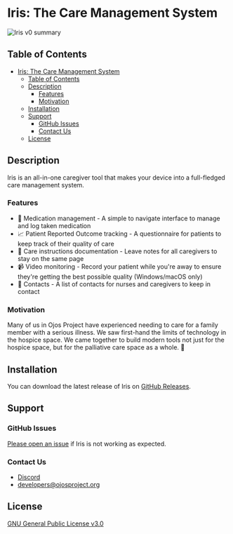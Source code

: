 # Iris: The Care Management System

![Iris v0 summary](https://ojosproject.org/images/iris-v0-summary.png)

## Table of Contents

- [Iris: The Care Management System](#iris-the-care-management-system)
  - [Table of Contents](#table-of-contents)
  - [Description](#description)
    - [Features](#features)
    - [Motivation](#motivation)
  - [Installation](#installation)
  - [Support](#support)
    - [GitHub Issues](#github-issues)
    - [Contact Us](#contact-us)
  - [License](#license)

## Description

Iris is an all-in-one caregiver tool that makes your device into a full-fledged
care management system.

### Features

- 💊 Medication management - A simple to navigate interface to manage and log
  taken medication
- 📈 Patient Reported Outcome tracking - A questionnaire for patients to keep
  track of their quality of care
- 📝 Care instructions documentation - Leave notes for all caregivers to stay on
  the same page
- 📹️ Video monitoring - Record your patient while you're away to ensure they're
  getting the best possible quality (Windows/macOS only)
- 👥 Contacts - A list of contacts for nurses and caregivers to keep in contact

### Motivation

Many of us in Ojos Project have experienced needing to care for a family member
with a serious illness. We saw first-hand the limits of technology in the
hospice space. We came together to build modern tools not just for the hospice
space, but for the palliative care space as a whole. 🩵

## Installation

You can download the latest release of Iris on
[GitHub Releases](https://github.com/ojosproject/iris/releases/latest/).

## Support

### GitHub Issues

[Please open an issue](https://github.com/ojosproject/iris/issues/new/choose) if
Iris is not working as expected.

### Contact Us

- [Discord](https://discord.gg/qZyQadbuMG)
- <developers@ojosproject.org>

## License

[GNU General Public License v3.0](https://choosealicense.com/licenses/gpl-3.0/)
